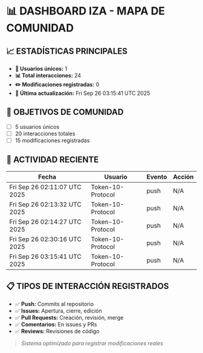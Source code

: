 # 📊 DASHBOARD IZA - MAPA DE COMUNIDAD

## 📈 ESTADÍSTICAS PRINCIPALES

- **👥 Usuarios únicos:** 1
- **📊 Total interacciones:** 24
- **✏️ Modificaciones registradas:** 0
- **📅 Última actualización:** Fri Sep 26 03:15:41 UTC 2025

## 🎯 OBJETIVOS DE COMUNIDAD

- [ ] 5 usuarios únicos
- [ ] 20 interacciones totales
- [ ] 15 modificaciones registradas

## 🔄 ACTIVIDAD RECIENTE

| Fecha | Usuario | Evento | Acción |
|-------|---------|--------|---------|
| Fri Sep 26 02:11:07 UTC 2025 | Token-10-Protocol | push | N/A |
| Fri Sep 26 02:13:32 UTC 2025 | Token-10-Protocol | push | N/A |
| Fri Sep 26 02:14:27 UTC 2025 | Token-10-Protocol | push | N/A |
| Fri Sep 26 02:30:16 UTC 2025 | Token-10-Protocol | push | N/A |
| Fri Sep 26 03:15:41 UTC 2025 | Token-10-Protocol | push | N/A |

## 📋 TIPOS DE INTERACCIÓN REGISTRADOS

- ✅ **Push:** Commits al repositorio
- ✅ **Issues:** Apertura, cierre, edición
- ✅ **Pull Requests:** Creación, revisión, merge
- ✅ **Comentarios:** En issues y PRs
- ✅ **Reviews:** Revisiones de código

> *Sistema optimizado para registrar modificaciones reales*
